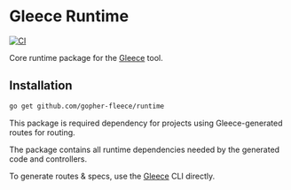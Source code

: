 # Gleece Runtime

[![CI](https://github.com/gopher-fleece/runtime/actions/workflows/ci.yml/badge.svg?branch=main)](https://github.com/gopher-fleece/runtime/actions/workflows/ci.yml)

Core runtime package for the [Gleece](https://github.com/gopher-fleece/gleece) tool.

## Installation

```bash
go get github.com/gopher-fleece/runtime
```

This package is required dependency for projects using Gleece-generated routes for routing.

The package contains all runtime dependencies needed by the generated code and controllers.

To generate routes & specs, use the [Gleece](https://github.com/gopher-fleece/gleece) CLI directly.
